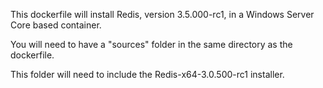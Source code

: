 This dockerfile will install Redis, version 3.5.000-rc1, in a Windows Server Core based container.

You will need to have a "sources" folder in the same directory as the dockerfile.

This folder will need to include the Redis-x64-3.0.500-rc1 installer.
